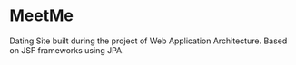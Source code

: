 # MeetMe
Dating Site built during the project of Web Application Architecture. Based on JSF frameworks using JPA.
